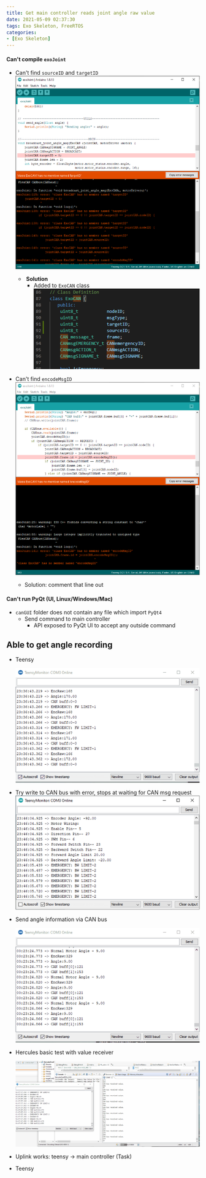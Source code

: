 ```yaml
---
title: Get main controller reads joint angle raw value
date: 2021-05-09 02:37:30
tags: Exo Skeleton, FreeRTOS
categories:
- [Exo Skeleton]
---
```



#### Can't compile `exoJoint` 

- Can't find `sourceID` and `targetID`![image-20210509183446878](https://raw.githubusercontent.com/bifeitang/blog-img-hosting-yang/master/article_imgs/image-20210509183446878.png)
  - ​	**Solution**
    - Added to `ExoCAN` class
      ![image-20210509183558145](https://raw.githubusercontent.com/bifeitang/blog-img-hosting-yang/master/article_imgs/image-20210509183558145.png)

- Can't find `encodeMsgID`
  ![image-20210509183756498](https://raw.githubusercontent.com/bifeitang/blog-img-hosting-yang/master/article_imgs/image-20210509183756498.png)
  -  Solution: comment that line out



#### Can't run PyQt (UI, Linux/Windows/Mac)

- `canGUI` folder does not contain any file which import `PyQt4`
  - Send command to main controller 
    - API exposed to PyQt UI to accept any outside command 

## Able to get angle recording

- Teensy

  ![AngleRecord](https://raw.githubusercontent.com/bifeitang/blog-img-hosting-yang/master/article_imgs/AngleRecord.gif)

- Try write to CAN bus with error, stops at waiting for CAN msg request
  ![image-20210509234646787](https://raw.githubusercontent.com/bifeitang/blog-img-hosting-yang/master/article_imgs/image-20210509234646787.png)

- Send angle information via CAN bus

  ![AngleCANRecorder](https://raw.githubusercontent.com/bifeitang/blog-img-hosting-yang/master/article_imgs/AngleCANRecorder.gif)

- Hercules basic test with value receiver

  ![AngleMainControllerCommunication](https://raw.githubusercontent.com/bifeitang/blog-img-hosting-yang/master/article_imgs/AngleMainControllerCommunication.gif)





- Uplink works: teensy -> main controller (Task)
- Teensy 